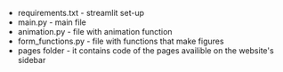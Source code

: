 - requirements.txt - streamlit set-up
- main.py - main file
- animation.py - file with animation function
- form_functions.py - file with functions that make figures
- pages folder - it contains code of the pages availible on the website's sidebar

